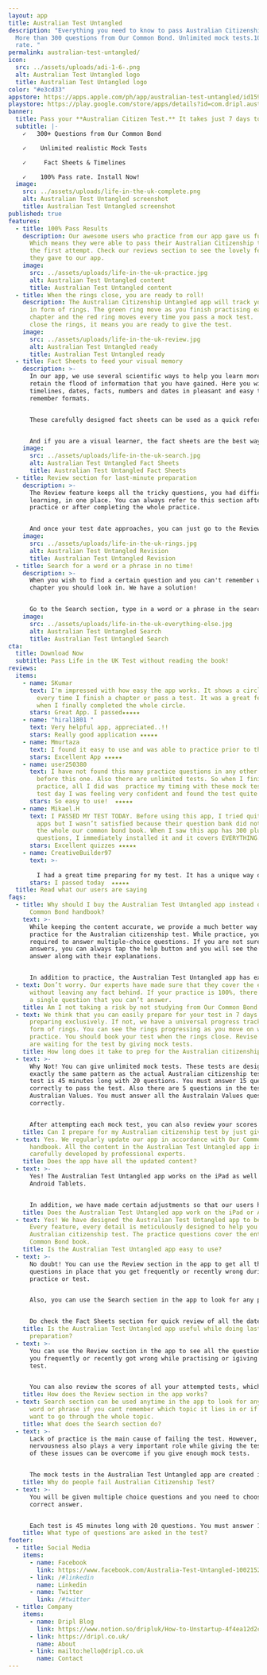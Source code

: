 ```yaml
---
layout: app
title: Australian Test Untangled
description: "Everything you need to know to pass Australian Citizenship Test.
  More than 300 questions from Our Common Bond. Unlimited mock tests.100% Pass
  rate. "
permalink: australian-test-untangled/
icon:
  src: ../assets/uploads/adi-1-6-.png
  alt: Australian Test Untangled logo
  title: Australian Test Untangled logo
color: "#e3cd33"
appstore: https://apps.apple.com/ph/app/australian-test-untangled/id1590862077?platform=iphone
playstore: https://play.google.com/store/apps/details?id=com.dripl.australia&hl=en&gl=US
banner:
  title: Pass your **Australian Citizen Test.** It takes just 7 days to Prepare**.**
  subtitle: |-
    ✓   300+ Questions from Our Common Bond

    ✓    Unlimited realistic Mock Tests

    ✓     Fact Sheets & Timelines

    ✓    100% Pass rate. Install Now!
  image:
    src: ../assets/uploads/life-in-the-uk-complete.png
    alt: Australian Test Untangled screenshot
    title: Australian Test Untangled screenshot
published: true
features:
  - title: 100% Pass Results
    description: Our awesome users who practice from our app gave us full marks.
      Which means they were able to pass their Australian Citizenship test on
      the first attempt. Check our reviews section to see the lovely feedback
      they gave to our app.
    image:
      src: ../assets/uploads/life-in-the-uk-practice.jpg
      alt: Australian Test Untangled content
      title: Australian Test Untangled content
  - title: When the rings close, you are ready to roll!
    description: The Australian Citizenship Untangled app will track your progress
      in form of rings. The green ring move as you finish practising each
      chapter and the red ring moves every time you pass a mock test.  Once you
      close the rings, it means you are ready to give the test.
    image:
      src: ../assets/uploads/life-in-the-uk-review.jpg
      alt: Australian Test Untangled ready
      title: Australian Test Untangled ready
  - title: Fact Sheets to feed your visual memory
    description: >-
      In our app, we use several scientific ways to help you learn more and
      retain the flood of information that you have gained. Here you will find
      timelines, dates, facts, numbers and dates in pleasant and easy to
      remember formats.


      These carefully designed fact sheets can be used as a quick reference just before the test.


      And if you are a visual learner, the fact sheets are the best way to start your learning.
    image:
      src: ../assets/uploads/life-in-the-uk-search.jpg
      alt: Australian Test Untangled Fact Sheets
      title: Australian Test Untangled Fact Sheets
  - title: Review section for last-minute preparation
    description: >-
      The Review feature keeps all the tricky questions, you had difficulty
      learning, in one place. You can always refer to this section after every
      practice or after completing the whole practice.


      And once your test date approaches, you can just go to the Review section and go through the list of challenging questions that you frequently got wrong in the past and practice just those.
    image:
      src: ../assets/uploads/life-in-the-uk-rings.jpg
      alt: Australian Test Untangled Revision
      title: Australian Test Untangled Revision
  - title: Search for a word or a phrase in no time!
    description: >-
      When you wish to find a certain question and you can't remember which
      chapter you should look in. We have a solution!


      Go to the Search section, type in a word or a phrase in the search bar and get a list of questions that matches your search.
    image:
      src: ../assets/uploads/life-in-the-uk-everything-else.jpg
      alt: Australian Test Untangled Search
      title: Australian Test Untangled Search
cta:
  title: Download Now
  subtitle: Pass Life in the UK Test without reading the book!
reviews:
  items:
    - name: SKumar
      text: I'm impressed with how easy the app works. It shows a circle that moves
        every time I finish a chapter or pass a test. It was a great feeling
        when I finally completed the whole circle.
      stars: Great App. I passed★★★★★
    - name: "hiral1801 "
      text: Very helpful app, appreciated..!!
      stars: Really good application ★★★★★
    - name: Mmurtaza
      text: I found it easy to use and was able to practice prior to the test.
      stars: Excellent App ★★★★★
    - name: user250380
      text: I have not found this many practice questions in any other app that I used
        before this one. Also there are unlimited tests. So when I finished my
        practice, all I did was  practice my timing with these mock tests. On
        test day I was feeling very confident and found the test quite easy.
      stars: So easy to use!  ★★★★★
    - name: Mikael.H
      text: I PASSED MY TEST TODAY. Before using this app, I tried quite a few other
        apps but I wasn’t satisfied because their question bank did not cover
        the whole our common bond book. When I saw this app has 300 plus
        questions, I immediately installed it and it covers EVERYTHING.
      stars: Excellent quizzes ★★★★★
    - name: CreativeBuilder97
      text: >-
        
        I had a great time preparing for my test. It has a unique way of measuring the progress. It also tells you when you are ready for the actual test. There are unlimited tests in the exact same manner as the actual test. The best part is that I never once read Discover Canada.
      stars: I passed today  ★★★★★
  title: Read what our users are saying
faqs:
  - title: Why should I buy the Australian Test Untangled app instead of the Our
      Common Bond handbook?
    text: >-
      While keeping the content accurate, we provide a much better way to
      practice for the Australian citizenship test. While practice, you are
      required to answer multiple-choice questions. If you are not sure of the
      answers, you can always tap the help button and you will see the correct
      answer along with their explanations.


      In addition to practice, the Australian Test Untangled app has exclusive features that are designed to help you over the line. For example - instant search, smart revision and a universal progress tracker.
  - text: Don’t worry. Our experts have made sure that they cover the entire book
      without leaving any fact behind. If your practice is 100%, there won’t be
      a single question that you can’t answer.
    title: Am I not taking a risk by not studying from Our Common Bond handbook?
  - text: We think that you can easily prepare for your test in 7 days. If you are
      preparing exclusively. If not, we have a universal progress tracker in the
      form of rings. You can see the rings progressing as you move on with your
      practice. You should book your test when the rings close. Revise while you
      are waiting for the test by giving mock tests.
    title: How long does it take to prep for the Australian citizenship test?
  - text: >-
      Why Not! You can give unlimited mock tests. These tests are designed on
      exactly the same pattern as the actual Australian citizenship test. Each
      test is 45 minutes long with 20 questions. You must answer 15 questions
      correctly to pass the test. Also there are 5 questions in the test from
      Australian Values. You must answer all the Australain Values questions
      correctly.


      After attempting each mock test, you can also review your scores which will show you exactly which areas you need to work on.
    title: Can I prepare for my Australian citizenship test by just giving Mock Tests?
  - text: Yes. We regularly update our app in accordance with Our Common Bond
      handbook. All the content in the Australian Test Untangled app is
      carefully developed by professional experts.
    title: Does the app have all the updated content?
  - text: >-
      Yes! The Australian Test Untangled app works on the iPad as well as
      Android Tablets.


      In addition, we have made certain adjustments so that our users have a pleasant experience with a larger screen.
    title: Does the Australian Test Untangled app work on the iPad or Android Tablets?
  - text: Yes! We have designed the Australian Test Untangled app to be easy to use.
      Every feature, every detail is meticulously designed to help you pass the
      Australian citizenship test. The practice questions cover the entire Our
      Common Bond book.
    title: Is the Australian Test Untangled app easy to use?
  - text: >-
      No doubt! You can use the Review section in the app to get all the
      questions in place that you get frequently or recently wrong during
      practice or test.


      Also, you can use the Search section in the app to look for any particular word or phrase. This will show you the list of questions that include that particular word or phrase.


      Do check the Fact Sheets section for quick review of all the dates, facts and timelines.
    title: Is the Australian Test Untangled app useful while doing last-minute
      preparation?
  - text: >-
      You can use the Review section in the app to see all the questions that
      you frequently or recently got wrong while practising or igiving mock
      test.


      You can also review the scores of all your attempted tests, which will show you the areas you need to practise more.
    title: How does the Review section in the app works?
  - text: Search section can be used anytime in the app to look for any particular
      word or phrase if you cant remember which topic it lies in or if you don't
      want to go through the whole topic.
    title: What does the Search section do?
  - text: >-
      Lack of practice is the main cause of failing the test. However,
      nervousness also plays a very important role while giving the test. Both
      of these issues can be overcome if you give enough mock tests.


      The mock tests in the Australian Test Untangled app are created in the exact pattern as the actual test. These tests have the same number of questions and time limit as the real test. You can give as many mock tests as you like. A time will come when you think you are ready for the real test.
    title: Why do people fail Australian Citizenship Test?
  - text: >-
      You will be given multiple choice questions and you need to choose one
      correct answer.


      Each test is 45 minutes long with 20 questions. You must answer 15 questions correctly to pass the test. Also there are 5 questions in the test from Australian Values. You must answer all the Australain Values questions correctly.
    title: What type of questions are asked in the test?
footer:
  - title: Social Media
    items:
      - name: Facebook
        link: https://www.facebook.com/Australia-Test-Untangled-100215219188321
      - link: /#linkedin
        name: Linkedin
      - name: Twitter
        link: /#twitter
  - title: Company
    items:
      - name: Dripl Blog
        link: https://www.notion.so/dripluk/How-to-Unstartup-4f4ea12d2c8b4e97be3fce5667a08d17
      - link: https://dripl.co.uk/
        name: About
      - link: mailto:hello@dripl.co.uk
        name: Contact
---
```

